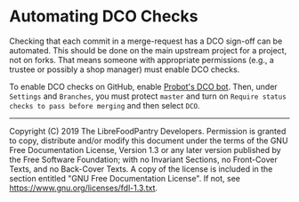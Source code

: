 # Automating DCO Checks

Checking that each commit in a merge-request has a DCO sign-off
can be automated. This should be done on the main upstream
project for a project, not on forks. That means someone with appropriate
permissions (e.g., a trustee or possibly a shop manager) must enable DCO checks.

To enable DCO checks on GitHub, enable
[Probot's DCO bot](https://probot.github.io/apps/dco/).
Then, under `Settings` and `Branches`, you must protect `master` and turn on
`Require status checks to pass before merging` and then select `DCO`.


---
Copyright (C) 2019 The LibreFoodPantry Developers.
Permission is granted to copy, distribute and/or modify this document
under the terms of the GNU Free Documentation License, Version 1.3
or any later version published by the Free Software Foundation;
with no Invariant Sections, no Front-Cover Texts, and no Back-Cover Texts.
A copy of the license is included in the section entitled "GNU
Free Documentation License". If not, see
<https://www.gnu.org/licenses/fdl-1.3.txt>.
